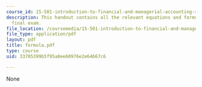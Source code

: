 ```yaml
---
course_id: 15-501-introduction-to-financial-and-managerial-accounting-spring-2004
description: This handout contains all the relevant equations and formulae for the
  final exam.
file_location: /coursemedia/15-501-introduction-to-financial-and-managerial-accounting-spring-2004/33705399b5f95a8ee60976e2e64667c6_formula.pdf
file_type: application/pdf
layout: pdf
title: formula.pdf
type: course
uid: 33705399b5f95a8ee60976e2e64667c6

---
```

None